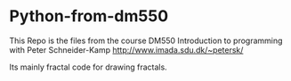 # Python-from-dm550


This Repo is the files from the course DM550 Introduction to programming with Peter Schneider-Kamp <http://www.imada.sdu.dk/~petersk/>

Its mainly fractal code for drawing fractals.

